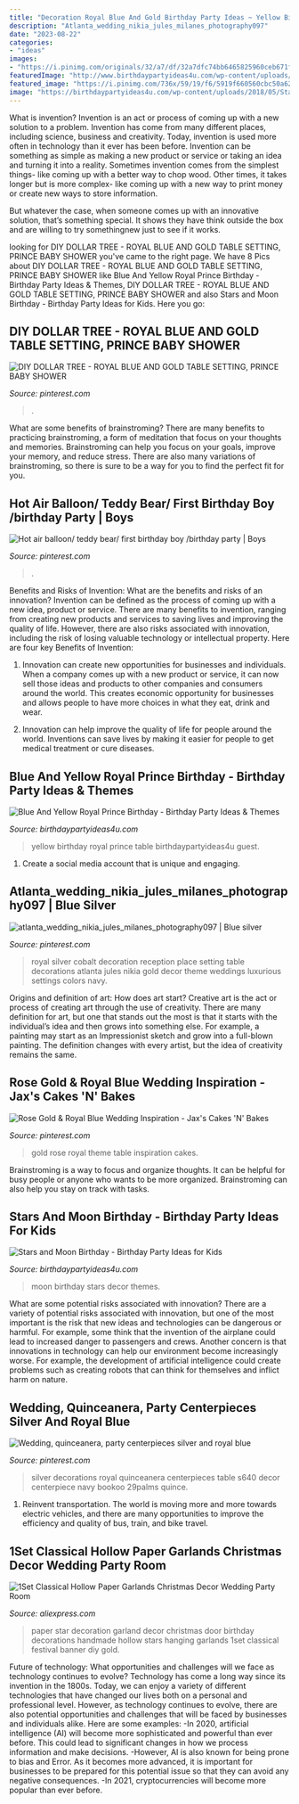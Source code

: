```yaml
---
title: "Decoration Royal Blue And Gold Birthday Party Ideas ~ Yellow Birthday Royal Prince Table Birthdaypartyideas4u Guest"
description: "Atlanta_wedding_nikia_jules_milanes_photography097"
date: "2023-08-22"
categories:
- "ideas"
images:
- "https://i.pinimg.com/originals/32/a7/df/32a7dfc74bb6465825960ceb671fca45.jpg"
featuredImage: "http://www.birthdaypartyideas4u.com/wp-content/uploads/2017/07/Blue-And-Yellow-Royal-Prince-Birthday-Guest-Table-600x800.jpg"
featured_image: "https://i.pinimg.com/736x/59/19/f6/5919f660560cbc50a623fd1ed3644c1d.jpg"
image: "https://birthdaypartyideas4u.com/wp-content/uploads/2018/05/Stars-And-Moon-Birthday-Stars-Decor.jpg"
---
```



What is invention?
Invention is an act or process of coming up with a new solution to a problem. Invention has come from many different places, including science, business and creativity. Today, invention is used more often in technology than it ever has been before. 
Invention can be something as simple as making a new product or service or taking an idea and turning it into a reality. Sometimes invention comes from the simplest things- like coming up with a better way to chop wood. Other times, it takes longer but is more complex- like coming up with a new way to print money or create new ways to store information. 

But whatever the case, when someone comes up with an innovative solution, that’s something special. It shows they have think outside the box and are willing to try somethingnew just to see if it works.

	

		
looking for DIY DOLLAR TREE - ROYAL BLUE AND GOLD TABLE SETTING, PRINCE BABY SHOWER you've came to the right page. We have 8 Pics about DIY DOLLAR TREE - ROYAL BLUE AND GOLD TABLE SETTING, PRINCE BABY SHOWER like Blue And Yellow Royal Prince Birthday - Birthday Party Ideas &amp; Themes, DIY DOLLAR TREE - ROYAL BLUE AND GOLD TABLE SETTING, PRINCE BABY SHOWER and also Stars and Moon Birthday - Birthday Party Ideas for Kids. Here you go:
		
    
## DIY DOLLAR TREE - ROYAL BLUE AND GOLD TABLE SETTING, PRINCE BABY SHOWER

<img loading=lazy src="https://i.pinimg.com/736x/44/26/8e/44268e932f0d3c5b1ff95ba804489965.jpg" onerror="this.onerror=null;this.src='https://tse2.mm.bing.net/th?id=OIP.4IPAcbHKDyuWacQ-zReQdwHaEK&amp;pid=15.1';" alt="DIY DOLLAR TREE - ROYAL BLUE AND GOLD TABLE SETTING, PRINCE BABY SHOWER">

_Source: pinterest.com_

>. 

	

What are some benefits of brainstroming?
There are many benefits to practicing brainstroming, a form of meditation that focus on your thoughts and memories. Brainstroming can help you focus on your goals, improve your memory, and reduce stress. There are also many variations of brainstroming, so there is sure to be a way for you to find the perfect fit for you.

    
## Hot Air Balloon/ Teddy Bear/ First Birthday Boy /birthday Party | Boys

<img loading=lazy src="https://i.pinimg.com/736x/59/19/f6/5919f660560cbc50a623fd1ed3644c1d.jpg" onerror="this.onerror=null;this.src='https://tse2.mm.bing.net/th?id=OIP.2vC8MFekYLYJi08AWgftgQHaHR&amp;pid=15.1';" alt="Hot air balloon/ teddy bear/ first birthday boy /birthday party | Boys">

_Source: pinterest.com_

>. 

	

Benefits and Risks of Invention: What are the benefits and risks of an innovation?
Invention can be defined as the process of coming up with a new idea, product or service. There are many benefits to invention, ranging from creating new products and services to saving lives and improving the quality of life. However, there are also risks associated with innovation, including the risk of losing valuable technology or intellectual property. Here are four key Benefits of Invention: 
1) Innovation can create new opportunities for businesses and individuals. When a company comes up with a new product or service, it can now sell those ideas and products to other companies and consumers around the world. This creates economic opportunity for businesses and allows people to have more choices in what they eat, drink and wear. 

2) Innovation can help improve the quality of life for people around the world. Inventions can save lives by making it easier for people to get medical treatment or cure diseases.

    
## Blue And Yellow Royal Prince Birthday - Birthday Party Ideas &amp; Themes

<img loading=lazy src="http://www.birthdaypartyideas4u.com/wp-content/uploads/2017/07/Blue-And-Yellow-Royal-Prince-Birthday-Guest-Table-600x800.jpg" onerror="this.onerror=null;this.src='https://tse3.mm.bing.net/th?id=OIP.pLmxc9JkK87VQPZwqNJCgwHaJ4&amp;pid=15.1';" alt="Blue And Yellow Royal Prince Birthday - Birthday Party Ideas &amp; Themes">

_Source: birthdaypartyideas4u.com_

>yellow birthday royal prince table birthdaypartyideas4u guest. 

	

1. Create a social media account that is unique and engaging.

    
## Atlanta_wedding_nikia_jules_milanes_photography097 | Blue Silver

<img loading=lazy src="https://i.pinimg.com/originals/32/a7/df/32a7dfc74bb6465825960ceb671fca45.jpg" onerror="this.onerror=null;this.src='https://tse3.mm.bing.net/th?id=OIP.4eSKIgfcRI3yRTu8D-H7JAHaLH&amp;pid=15.1';" alt="atlanta_wedding_nikia_jules_milanes_photography097 | Blue silver">

_Source: pinterest.com_

>royal silver cobalt decoration reception place setting table decorations atlanta jules nikia gold decor theme weddings luxurious settings colors navy. 

	

Origins and definition of art: How does art start?
Creative art is the act or process of creating art through the use of creativity. There are many definition for art, but one that stands out the most is that it starts with the individual’s idea and then grows into something else. For example, a painting may start as an Impressionist sketch and grow into a full-blown painting. The definition changes with every artist, but the idea of creativity remains the same.

    
## Rose Gold &amp; Royal Blue Wedding Inspiration - Jax&#039;s Cakes &#039;N&#039; Bakes

<img loading=lazy src="https://i.pinimg.com/736x/55/d0/d7/55d0d71a606097e32f84776cc57d3e19.jpg" onerror="this.onerror=null;this.src='https://tse2.mm.bing.net/th?id=OIP.ty_pcZsF9V_Z0ZJ-9Naq0gHaJ4&amp;pid=15.1';" alt="Rose Gold &amp; Royal Blue Wedding Inspiration - Jax&#039;s Cakes &#039;N&#039; Bakes">

_Source: pinterest.com_

>gold rose royal theme table inspiration cakes. 

	

Brainstroming is a way to focus and organize thoughts. It can be helpful for busy people or anyone who wants to be more organized. Brainstroming can also help you stay on track with tasks.

    
## Stars And Moon Birthday - Birthday Party Ideas For Kids

<img loading=lazy src="https://birthdaypartyideas4u.com/wp-content/uploads/2018/05/Stars-And-Moon-Birthday-Stars-Decor.jpg" onerror="this.onerror=null;this.src='https://tse3.mm.bing.net/th?id=OIP.wIvgJPwHPnM2pMCaGrR-SwHaLH&amp;pid=15.1';" alt="Stars and Moon Birthday - Birthday Party Ideas for Kids">

_Source: birthdaypartyideas4u.com_

>moon birthday stars decor themes. 

	

What are some potential risks associated with innovation?
There are a variety of potential risks associated with innovation, but one of the most important is the risk that new ideas and technologies can be dangerous or harmful. For example, some think that the invention of the airplane could lead to increased danger to passengers and crews. Another concern is that innovations in technology can help our environment become increasingly worse. For example, the development of artificial intelligence could create problems such as creating robots that can think for themselves and inflict harm on nature.

    
## Wedding, Quinceanera, Party Centerpieces Silver And Royal Blue

<img loading=lazy src="https://i.pinimg.com/736x/e0/79/6f/e0796f39b85939cbc56684a9937f41cd--quince-decorations-silver-decorations.jpg" onerror="this.onerror=null;this.src='https://tse1.mm.bing.net/th?id=OIP.Lk9jx4rtUPMkHZ5mBwnIQgHaFj&amp;pid=15.1';" alt="Wedding, quinceanera, party centerpieces silver and royal blue">

_Source: pinterest.com_

>silver decorations royal quinceanera centerpieces table s640 decor centerpiece navy bookoo 29palms quince. 

	

1) Reinvent transportation. The world is moving more and more towards electric vehicles, and there are many opportunities to improve the efficiency and quality of bus, train, and bike travel. 

    
## 1Set Classical Hollow Paper Garlands Christmas Decor Wedding Party Room

<img loading=lazy src="https://ae01.alicdn.com/kf/HTB1ZzpQSFXXXXaGXVXXq6xXFXXXW/1Set-Classical-Hollow-Paper-Garlands-Christmas-Decor-Wedding-Party-Room-Door-Festival-Star-Garland-Decoration-Gold.jpg" onerror="this.onerror=null;this.src='https://tse2.mm.bing.net/th?id=OIP.3tHmyPRxXCoTAKGzAn1PCAHaHa&amp;pid=15.1';" alt="1Set Classical Hollow Paper Garlands Christmas Decor Wedding Party Room">

_Source: aliexpress.com_

>paper star decoration garland decor christmas door birthday decorations handmade hollow stars hanging garlands 1set classical festival banner diy gold. 

	

Future of technology: What opportunities and challenges will we face as technology continues to evolve?
Technology has come a long way since its invention in the 1800s. Today, we can enjoy a variety of different technologies that have changed our lives both on a personal and professional level. However, as technology continues to evolve, there are also potential opportunities and challenges that will be faced by businesses and individuals alike. Here are some examples: 
-In 2020, artificial intelligence (AI) will become more sophisticated and powerful than ever before. This could lead to significant changes in how we process information and make decisions. 
-However, AI is also known for being prone to bias and Error. As it becomes more advanced, it is important for businesses to be prepared for this potential issue so that they can avoid any negative consequences. 
-In 2021, cryptocurrencies will become more popular than ever before.

